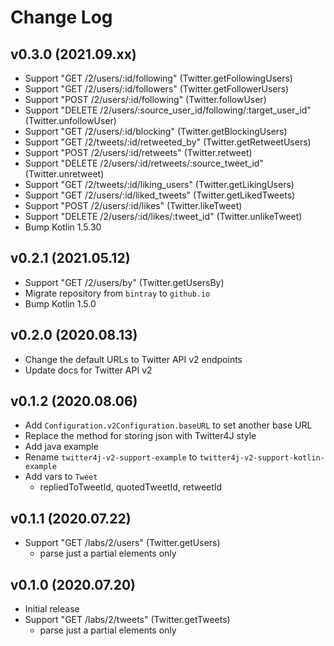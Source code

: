 Change Log
==========

v0.3.0 (2021.09.xx)
-------------------
- Support "GET /2/users/:id/following" (Twitter.getFollowingUsers)
- Support "GET /2/users/:id/followers" (Twitter.getFollowerUsers)
- Support "POST /2/users/:id/following" (Twitter.followUser)
- Support "DELETE /2/users/:source_user_id/following/:target_user_id" (Twitter.unfollowUser)
- Support "GET /2/users/:id/blocking" (Twitter.getBlockingUsers)
- Support "GET /2/tweets/:id/retweeted_by" (Twitter.getRetweetUsers)
- Support "POST /2/users/:id/retweets" (Twitter.retweet)
- Support "DELETE /2/users/:id/retweets/:source_tweet_id" (Twitter.unretweet)
- Support "GET /2/tweets/:id/liking_users" (Twitter.getLikingUsers)
- Support "GET /2/users/:id/liked_tweets" (Twitter.getLikedTweets)
- Support "POST /2/users/:id/likes" (Twitter.likeTweet)
- Support "DELETE /2/users/:id/likes/:tweet_id" (Twitter.unlikeTweet)
- Bump Kotlin 1.5.30

v0.2.1 (2021.05.12)
-------------------
- Support "GET /2/users/by" (Twitter.getUsersBy)
- Migrate repository from `bintray` to `github.io`
- Bump Kotlin 1.5.0

v0.2.0 (2020.08.13)
-------------------
- Change the default URLs to Twitter API v2 endpoints
- Update docs for Twitter API v2

v0.1.2 (2020.08.06)
-------------------
- Add `Configuration.v2Configuration.baseURL` to set another base URL
- Replace the method for storing json with Twitter4J style
- Add java example
- Rename `twitter4j-v2-support-example` to `twitter4j-v2-support-kotlin-example`
- Add vars to `Tweet`
  - repliedToTweetId, quotedTweetId, retweetId

v0.1.1 (2020.07.22)
-------------------
- Support "GET /labs/2/users" (Twitter.getUsers)
  - parse just a partial elements only

v0.1.0 (2020.07.20)
-------------------
- Initial release
- Support "GET /labs/2/tweets" (Twitter.getTweets)
  - parse just a partial elements only
